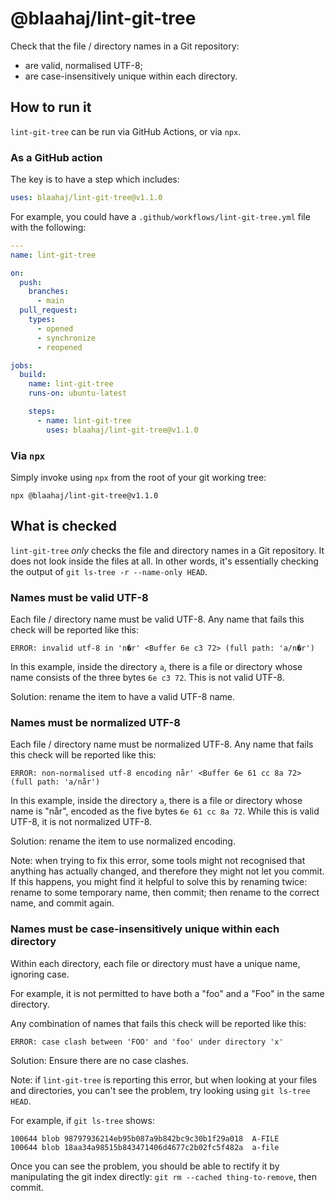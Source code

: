 # @blaahaj/lint-git-tree

Check that the file / directory names in a Git repository:

- are valid, normalised UTF-8;
- are case-insensitively unique within each directory.

## How to run it

`lint-git-tree` can be run via GitHub Actions, or via `npx`.

### As a GitHub action

The key is to have a step which includes:

```yaml
uses: blaahaj/lint-git-tree@v1.1.0
```

For example, you could have a `.github/workflows/lint-git-tree.yml` file with the following:

```yaml
---
name: lint-git-tree

on:
  push:
    branches:
      - main
  pull_request:
    types:
      - opened
      - synchronize
      - reopened

jobs:
  build:
    name: lint-git-tree
    runs-on: ubuntu-latest

    steps:
      - name: lint-git-tree
        uses: blaahaj/lint-git-tree@v1.1.0
```

### Via `npx`

Simply invoke using `npx` from the root of your git working tree:

```shell
npx @blaahaj/lint-git-tree@v1.1.0
```

## What is checked

`lint-git-tree` _only_ checks the file and directory names in a Git repository. It does not look inside the files at all. In other words, it's essentially checking the output of `git ls-tree -r --name-only HEAD`.

### Names must be valid UTF-8

Each file / directory name must be valid UTF-8. Any name that fails this check will be reported like this:

```text
ERROR: invalid utf-8 in 'n�r' <Buffer 6e c3 72> (full path: 'a/n�r')
```

In this example, inside the directory `a`, there is a file or directory whose name consists of the three bytes `6e c3 72`. This is not valid UTF-8.

Solution: rename the item to have a valid UTF-8 name.

### Names must be normalized UTF-8

Each file / directory name must be normalized UTF-8. Any name that fails this check will be reported like this:

```text
ERROR: non-normalised utf-8 encoding når' <Buffer 6e 61 cc 8a 72> (full path: 'a/når')
```

In this example, inside the directory `a`, there is a file or directory whose name is "når", encoded as the five bytes `6e 61 cc 8a 72`. While this is valid UTF-8, it is not normalized UTF-8.

Solution: rename the item to use normalized encoding.

Note: when trying to fix this error, some tools might not recognised that anything has actually changed, and therefore they might not let you commit. If this happens, you might find it helpful to solve this by renaming twice: rename to some temporary name, then commit; then rename to the correct name, and commit again.

### Names must be case-insensitively unique within each directory

Within each directory, each file or directory must have a unique name, ignoring case.

For example, it is not permitted to have both a "foo" and a "Foo" in the same directory.

Any combination of names that fails this check will be reported like this:

```text
ERROR: case clash between 'FOO' and 'foo' under directory 'x'
```

Solution: Ensure there are no case clashes.

Note: if `lint-git-tree` is reporting this error, but when looking at your files and directories, you can't see the problem, try looking using `git ls-tree HEAD`.

For example, if `git ls-tree` shows:

```text
100644 blob 98797936214eb95b087a9b842bc9c30b1f29a018  A-FILE
100644 blob 18aa34a98515b843471406d4677c2b02fc5f482a  a-file
```

Once you can see the problem, you should be able to rectify it by manipulating the git index directly: `git rm --cached thing-to-remove`,
then commit.
